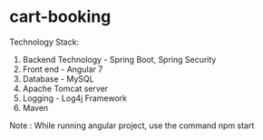 # cart-booking

Technology Stack:

1) Backend Technology - Spring Boot, Spring Security
2) Front end - Angular 7
3) Database - MySQL 
4) Apache Tomcat server
5) Logging - Log4j Framework
6) Maven

Note : While running angular project, use the command npm start
